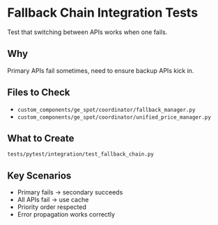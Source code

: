 # Fallback Chain Integration Tests

Test that switching between APIs works when one fails.

## Why

Primary APIs fail sometimes, need to ensure backup APIs kick in.

## Files to Check

- `custom_components/ge_spot/coordinator/fallback_manager.py`
- `custom_components/ge_spot/coordinator/unified_price_manager.py`

## What to Create

`tests/pytest/integration/test_fallback_chain.py`

## Key Scenarios

- Primary fails → secondary succeeds
- All APIs fail → use cache
- Priority order respected
- Error propagation works correctly

